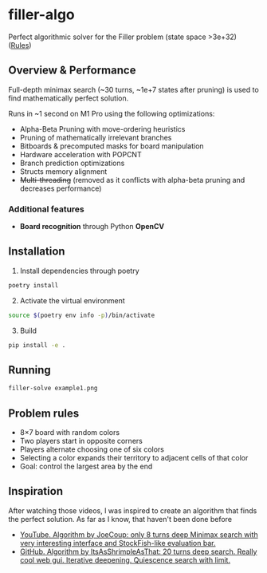 # filler-algo

Perfect algorithmic solver for the Filler problem (state space >3e+32) ([Rules](#filler-problem-rules))

## Overview & Performance

Full-depth minimax search (~30 turns, ~1e+7 states after pruning) is used to find mathematically perfect solution.

Runs in ~1 second on M1 Pro using the following optimizations:

- Alpha-Beta Pruning with move-ordering heuristics
- Pruning of mathematically irrelevant branches
- Bitboards & precomputed masks for board manipulation
- Hardware acceleration with POPCNT
- Branch prediction optimizations
- Structs memory alignment
- ~~Multi-threading~~ (removed as it conflicts with alpha-beta pruning and decreases performance)

### Additional features

- **Board recognition** through Python **OpenCV**

## Installation

1. Install dependencies through poetry

```bash
poetry install
```

2. Activate the virtual environment

```bash
source $(poetry env info -p)/bin/activate
```

3. Build

```bash
pip install -e .
```

## Running

```bash
filler-solve example1.png
```

## Problem rules

- 8×7 board with random colors
- Two players start in opposite corners
- Players alternate choosing one of six colors
- Selecting a color expands their territory to adjacent cells of that color
- Goal: control the largest area by the end

## Inspiration

After watching those videos, I was inspired to create an algorithm that finds the perfect solution. As
far as I know, that haven't been done before

- [YouTube. Algorithm by JoeCoup: only 8 turns deep Minimax search with very interesting interface and StockFish-like evaluation bar.](https://www.youtube.com/watch?v=7EH1QzzXKM0)
- [GitHub. Algorithm by ItsAsShrimpleAsThat: 20 turns deep search. Really cool web gui. Iterative deepening. Quiescence search with limit.](https://github.com/ItsAsShrimpleAsThat/FillerSolver)
